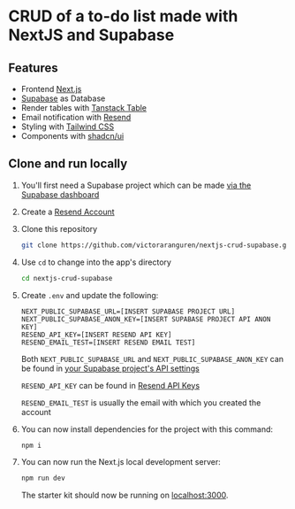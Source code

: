 # CRUD of a to-do list made with NextJS and Supabase

## Features

- Frontend [Next.js](https://nextjs.org)
- [Supabase](https://supabase.com/) as Database
- Render tables with [Tanstack Table](https://tanstack.com/table/latest)
- Email notification with [Resend](https://resend.com/)
- Styling with [Tailwind CSS](https://tailwindcss.com)
- Components with [shadcn/ui](https://ui.shadcn.com/)

## Clone and run locally

1. You'll first need a Supabase project which can be made [via the Supabase dashboard](https://database.new)

2. Create a [Resend Account](https://resend.com/login)

3. Clone this repository

   ```bash
   git clone https://github.com/victoraranguren/nextjs-crud-supabase.git
   ```

4. Use `cd` to change into the app's directory

   ```bash
   cd nextjs-crud-supabase
   ```

5. Create `.env` and update the following:

   ```
   NEXT_PUBLIC_SUPABASE_URL=[INSERT SUPABASE PROJECT URL]
   NEXT_PUBLIC_SUPABASE_ANON_KEY=[INSERT SUPABASE PROJECT API ANON KEY]
   RESEND_API_KEY=[INSERT RESEND API KEY]
   RESEND_EMAIL_TEST=[INSERT RESEND EMAIL TEST]
   ```

   Both `NEXT_PUBLIC_SUPABASE_URL` and `NEXT_PUBLIC_SUPABASE_ANON_KEY` can be found in [your Supabase project's API settings](https://app.supabase.com/project/_/settings/api)

   `RESEND_API_KEY` can be found in [Resend API Keys](https://resend.com/api-keys)

   `RESEND_EMAIL_TEST` is usually the email with which you created the account

6. You can now install dependencies for the project with this command:

   ```bash
   npm i
   ```

7. You can now run the Next.js local development server:

   ```bash
   npm run dev
   ```

   The starter kit should now be running on [localhost:3000](http://localhost:3000/).
